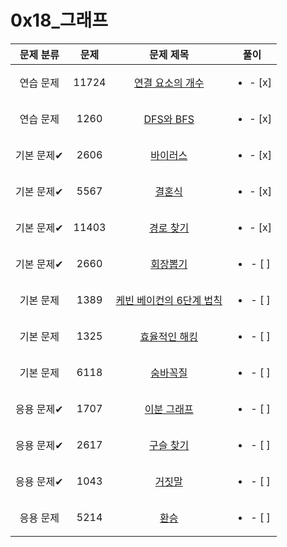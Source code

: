 # 0x18_그래프
| 문제 분류 | 문제 | 문제 제목 | 풀이 |
| :--: | :--: | :--: | :--: |
| 연습 문제 | 11724 | [연결 요소의 개수](https://www.acmicpc.net/problem/11724) | <ul><li>- [x] </li></ul> |
| 연습 문제 | 1260 | [DFS와 BFS](https://www.acmicpc.net/problem/1260) | <ul><li>- [x] </li></ul> |
| 기본 문제✔ | 2606 | [바이러스](https://www.acmicpc.net/problem/2606) | <ul><li>- [x] </li></ul> |
| 기본 문제✔ | 5567 | [결혼식](https://www.acmicpc.net/problem/5567) | <ul><li>- [x] </li></ul> |
| 기본 문제✔ | 11403 | [경로 찾기](https://www.acmicpc.net/problem/11403) | <ul><li>- [x] </li></ul> |
| 기본 문제✔ | 2660 | [회장뽑기](https://www.acmicpc.net/problem/2660) | <ul><li>- [ ] </li></ul> |
| 기본 문제 | 1389 | [케빈 베이컨의 6단계 법칙](https://www.acmicpc.net/problem/1389) | <ul><li>- [ ] </li></ul> |
| 기본 문제 | 1325 | [효율적인 해킹](https://www.acmicpc.net/problem/1325) | <ul><li>- [ ] </li></ul> |
| 기본 문제 | 6118 | [숨바꼭질](https://www.acmicpc.net/problem/6118) | <ul><li>- [ ] </li></ul> |
| 응용 문제✔ | 1707 | [이분 그래프](https://www.acmicpc.net/problem/1707) | <ul><li>- [ ] </li></ul> |
| 응용 문제✔ | 2617 | [구슬 찾기](https://www.acmicpc.net/problem/2617) | <ul><li>- [ ] </li></ul> |
| 응용 문제✔ | 1043 | [거짓말](https://www.acmicpc.net/problem/1043) | <ul><li>- [ ] </li></ul> |
| 응용 문제 | 5214 | [환승](https://www.acmicpc.net/problem/5214) | <ul><li>- [ ] </li></ul> |
